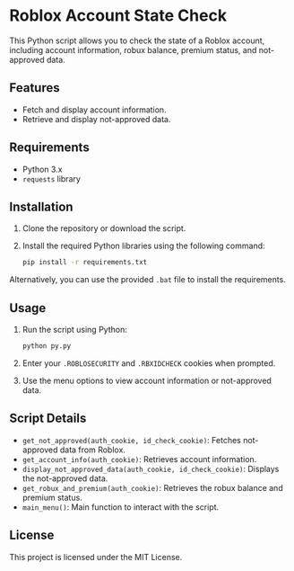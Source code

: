 # Roblox Account State Check

This Python script allows you to check the state of a Roblox account, including account information, robux balance, premium status, and not-approved data.

## Features

- Fetch and display account information.
- Retrieve and display not-approved data.

## Requirements

- Python 3.x
- `requests` library

## Installation

1. Clone the repository or download the script.
2. Install the required Python libraries using the following command:

    ```sh
    pip install -r requirements.txt
    ```

Alternatively, you can use the provided `.bat` file to install the requirements.

## Usage

1. Run the script using Python:

    ```sh
    python py.py
    ```

2. Enter your `.ROBLOSECURITY` and `.RBXIDCHECK` cookies when prompted.

3. Use the menu options to view account information or not-approved data.

## Script Details

- `get_not_approved(auth_cookie, id_check_cookie)`: Fetches not-approved data from Roblox.
- `get_account_info(auth_cookie)`: Retrieves account information.
- `display_not_approved_data(auth_cookie, id_check_cookie)`: Displays the not-approved data.
- `get_robux_and_premium(auth_cookie)`: Retrieves the robux balance and premium status.
- `main_menu()`: Main function to interact with the script.

## License

This project is licensed under the MIT License.

